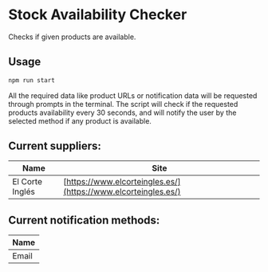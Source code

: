 # Stock Availability Checker
Checks if given products are available.


## Usage
```sh
npm run start
``` 
All the required data like product URLs or notification data will be requested through prompts in the terminal.
The script will check if the requested products availability every 30 seconds, and will notify the user by the selected method if any product is available.

## Current suppliers: 
| Name | Site |
| ------ | ------ |
| El Corte Inglés | [https://www.elcorteingles.es/](https://www.elcorteingles.es/) |

## Current notification methods: 
| Name | 
| ------ |
| Email |
